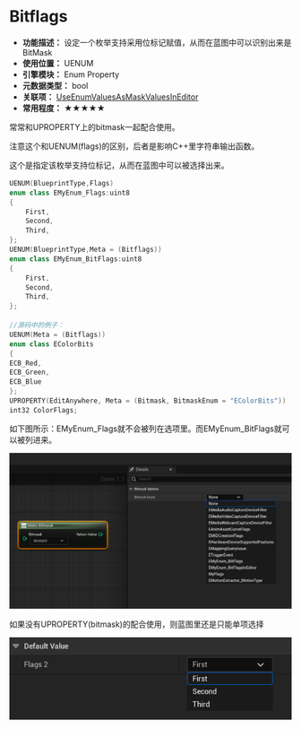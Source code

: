 ﻿# Bitflags

- **功能描述：** 设定一个枚举支持采用位标记赋值，从而在蓝图中可以识别出来是BitMask
- **使用位置：** UENUM
- **引擎模块：** Enum Property
- **元数据类型：** bool
- **关联项：** [UseEnumValuesAsMaskValuesInEditor](../UseEnumValuesAsMaskValuesInEditor/UseEnumValuesAsMaskValuesInEditor.md)
- **常用程度：** ★★★★★

常常和UPROPERTY上的bitmask一起配合使用。

注意这个和UENUM(flags)的区别，后者是影响C++里字符串输出函数。

这个是指定该枚举支持位标记，从而在蓝图中可以被选择出来。

```cpp
UENUM(BlueprintType,Flags)
enum class EMyEnum_Flags:uint8
{
	First,
	Second,
	Third,
};
UENUM(BlueprintType,Meta = (Bitflags))
enum class EMyEnum_BitFlags:uint8
{
	First,
	Second,
	Third,
};

//源码中的例子：
UENUM(Meta = (Bitflags))
enum class EColorBits
{
ECB_Red,
ECB_Green,
ECB_Blue
};
UPROPERTY(EditAnywhere, Meta = (Bitmask, BitmaskEnum = "EColorBits"))
int32 ColorFlags;
```

如下图所示：EMyEnum_Flags就不会被列在选项里。而EMyEnum_BitFlags就可以被列进来。

![Untitled](Untitled.png)

如果没有UPROPERTY(bitmask)的配合使用，则蓝图里还是只能单项选择

![Untitled1](Untitled1.png)